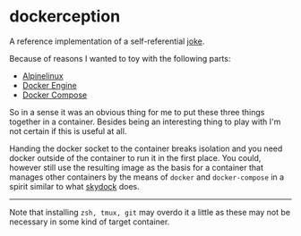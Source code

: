 # dockerception
A reference implementation of a self-referential [joke](https://xkcd.com/917/).

Because of reasons I wanted to toy with the following parts:
* [Alpinelinux](https://www.alpinelinux.org/)
* [Docker Engine](https://docs.docker.com/engine/)
* [Docker Compose](https://docs.docker.com/compose/)

So in a sense it was an obvious thing for me to put these three things together in a container.
Besides being an interesting thing to play with I'm not certain if this is useful at all.

Handing the docker socket to the container breaks isolation
and you need docker outside of the container to run it in the first place.
You could, however still use the resulting image as the basis for a container that manages
other containers by the means of `docker` and `docker-compose` in a spirit similar to what [skydock](https://github.com/crosbymichael/skydock) does.

-----

Note that installing `zsh, tmux, git` may overdo it a little as these may not be necessary in some kind of target container.
